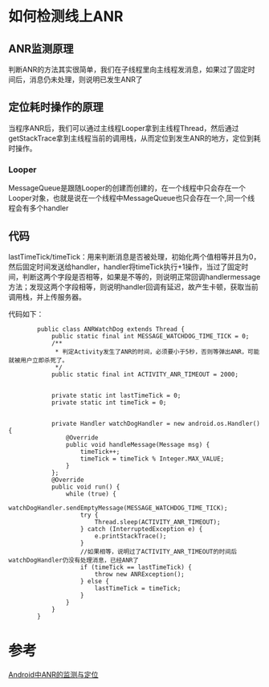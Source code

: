 # 如何检测线上ANR

## ANR监测原理
判断ANR的方法其实很简单，我们在子线程里向主线程发消息，如果过了固定时间后，消息仍未处理，则说明已发生ANR了

## 定位耗时操作的原理
当程序ANR后，我们可以通过主线程Looper拿到主线程Thread，然后通过getStackTrace拿到主线程当前的调用栈，从而定位到发生ANR的地方，定位到耗时操作。

### Looper
MessageQueue是跟随Looper的创建而创建的，在一个线程中只会存在一个Looper对象，也就是说在一个线程中MessageQueue也只会存在一个,同一个线程会有多个handler

## 代码
lastTimeTick/timeTick：用来判断消息是否被处理，初始化两个值相等并且为0，然后固定时间发送给handler，handler将timeTick执行+1操作，当过了固定时间，判断这两个字段是否相等，如果是不等的，则说明正常回调handlermessage方法；发现这两个字段相等，则说明handler回调有延迟，故产生卡顿，获取当前调用栈，并上传服务器。

代码如下：

```
		public class ANRWatchDog extends Thread {
			public static final int MESSAGE_WATCHDOG_TIME_TICK = 0;
			/**
			 * 判定Activity发生了ANR的时间，必须要小于5秒，否则等弹出ANR，可能就被用户立即杀死了。
			 */
			public static final int ACTIVITY_ANR_TIMEOUT = 2000;
 
 
			private static int lastTimeTick = 0;
			private static int timeTick = 0;
 
 
			private Handler watchDogHandler = new android.os.Handler() {
				@Override
				public void handleMessage(Message msg) {
					timeTick++;
					timeTick = timeTick % Integer.MAX_VALUE;
				}
			};
			@Override
			public void run() {
				while (true) {
					watchDogHandler.sendEmptyMessage(MESSAGE_WATCHDOG_TIME_TICK);
					try {
						Thread.sleep(ACTIVITY_ANR_TIMEOUT);
					} catch (InterruptedException e) {
						e.printStackTrace();
					}
					//如果相等，说明过了ACTIVITY_ANR_TIMEOUT的时间后watchDogHandler仍没有处理消息，已经ANR了
					if (timeTick == lastTimeTick) {
						throw new ANRException();
					} else {
						lastTimeTick = timeTick;
					}
				}
			}
		}
```

# 参考
[Android中ANR的监测与定位](https://blog.csdn.net/u013771867/article/details/78484470)
